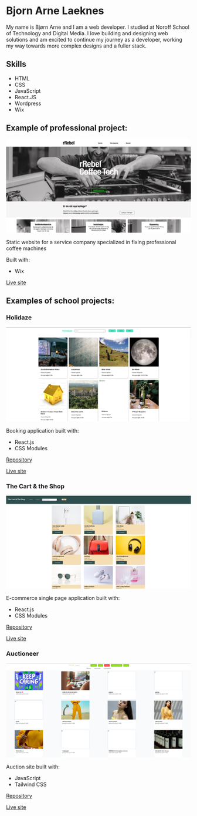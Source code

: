 # Bjorn Arne Laeknes

My name is Bjørn Arne and I am a web developer. I studied at Noroff School of Technology and Digital Media. I love building and designing web solutions and am excited to continue my journey as a developer, working my way towards more complex designs and a fuller stack.

## Skills

- HTML
- CSS
- JavaScript
- React.JS
- Wordpress
- Wix

## Example of professional project:

![rRebel Coffee Tech website](/images/rRebel-tech-screenshot.png)

Static website for a service company specialized in fixing professional coffee machines

Built with:

- Wix

[Live site](https://www.rrebeltech.no/)

## Examples of school projects:

### Holidaze

![Holidaze booking application](/images/holidaze-screenshot.png)

Booking application built with:

- React.js
- CSS Modules

[Repository](https://github.com/barlaek/project-exam-2-holidaze)

[Live site](https://github.com/barlaek/project-exam-2-holidaze)

### The Cart & the Shop

![E-commerce single page application](/images/e-commerce-screenshot.png)

E-commerce single page application built with:

- React.js
- CSS Modules

[Repository](https://github.com/barlaek/js-frameworks-CA)

[Live site](https://gilded-treacle-5863c5.netlify.app/)

### Auctioneer

![Auction site](/images/auctioneer-screenshot.png)

Auction site built with:

- JavaScript
- Tailwind CSS

[Repository](https://github.com/barlaek/semester-project-two)

[Live site](https://elegant-frangipane-898501.netlify.app/)
